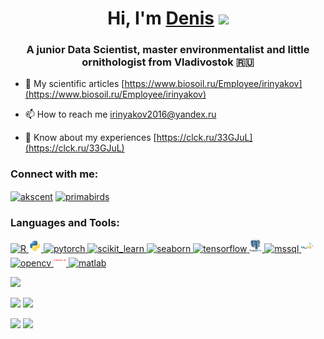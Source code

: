 <h1 align="center">Hi, I'm <a href="https://scibird.netlify.app/in-dev" target="_blank">Denis</a>
<img src="https://github.com/blackcater/blackcater/raw/main/images/Hi.gif" height="32"/></h1>
<h3 align="center">A junior Data Scientist, master environmentalist and little ornithologist from Vladivostok 🇷🇺</h3>

- 📝 My scientific articles [https://www.biosoil.ru/Employee/irinyakov](https://www.biosoil.ru/Employee/irinyakov)

- 📫 How to reach me irinyakov2016@yandex.ru

- 📄 Know about my experiences [https://clck.ru/33GJuL](https://clck.ru/33GJuL)

<h3 align="left">Connect with me:</h3>
<p align="left">
<a href="https://kaggle.com/akscent" target="blank"><img align="center" src="https://raw.githubusercontent.com/rahuldkjain/github-profile-readme-generator/master/src/images/icons/Social/kaggle.svg" alt="akscent" height="15" width="15" /></a>
<a href="https://t.me/calmeds" target="blank"><img align="center" src="https://upload.wikimedia.org/wikipedia/commons/8/82/Telegram_logo.svg" alt="primabirds" height="15" width="15" /></a>
</p>

<h3 align="left">Languages and Tools:</h3>
<p align="left"> <a href="https://www.r-project.org" target="_blank" rel="noreferrer"> <img src="https://www.r-project.org/logo/Rlogo.svg" alt="R" width="20" height="20"/> </a> <a href="https://www.python.org" target="_blank" rel="noreferrer"> <img src="https://raw.githubusercontent.com/devicons/devicon/master/icons/python/python-original.svg" alt="python" width="20" height="20"/> </a> <a href="https://pytorch.org/" target="_blank" rel="noreferrer"> <img src="https://www.vectorlogo.zone/logos/pytorch/pytorch-icon.svg" alt="pytorch" width="20" height="20"/> </a> <a href="https://scikit-learn.org/" target="_blank" rel="noreferrer"> <img src="https://upload.wikimedia.org/wikipedia/commons/0/05/Scikit_learn_logo_small.svg" alt="scikit_learn" width="20" height="20"/> </a> <a href="https://seaborn.pydata.org/" target="_blank" rel="noreferrer"> <img src="https://seaborn.pydata.org/_images/logo-mark-lightbg.svg" alt="seaborn" width="20" height="20"/> </a> <a href="https://www.tensorflow.org" target="_blank" rel="noreferrer"> <img src="https://www.vectorlogo.zone/logos/tensorflow/tensorflow-icon.svg" alt="tensorflow" width="20" height="20"/> </a> <a href="https://www.postgresql.org" target="_blank" rel="noreferrer"> <img src="https://raw.githubusercontent.com/devicons/devicon/master/icons/postgresql/postgresql-original-wordmark.svg" alt="postgresql" width="20" height="20"/> </a> <a href="https://www.microsoft.com/en-us/sql-server" target="_blank" rel="noreferrer"> <img src="https://www.svgrepo.com/show/303229/microsoft-sql-server-logo.svg" alt="mssql" width="20" height="20"/> </a> <a href="https://www.mysql.com/" target="_blank" rel="noreferrer"> <img src="https://raw.githubusercontent.com/devicons/devicon/master/icons/mysql/mysql-original-wordmark.svg" alt="mysql" width="20" height="20"/> </a> <a href="https://opencv.org/" target="_blank" rel="noreferrer"> <img src="https://www.vectorlogo.zone/logos/opencv/opencv-icon.svg" alt="opencv" width="20" height="20"/> </a> <a href="https://www.oracle.com/" target="_blank" rel="noreferrer"> <img src="https://raw.githubusercontent.com/devicons/devicon/master/icons/oracle/oracle-original.svg" alt="oracle" width="20" height="20"/> </a> <a href="https://www.mathworks.com/" target="_blank" rel="noreferrer"> <img src="https://upload.wikimedia.org/wikipedia/commons/2/21/Matlab_Logo.png" alt="matlab" width="20" height="20"/> </a> </p>

![](http://github-profile-summary-cards.vercel.app/api/cards/profile-details?username=akscent&theme=github)

![](http://github-profile-summary-cards.vercel.app/api/cards/repos-per-language?username=akscent&theme=github) ![](http://github-profile-summary-cards.vercel.app/api/cards/most-commit-language?username=akscent&theme=github)

![](http://github-profile-summary-cards.vercel.app/api/cards/stats?username=akscent&theme=github) ![](http://github-profile-summary-cards.vercel.app/api/cards/productive-time?username=akscent&theme=github&utcOffset=8)
